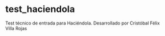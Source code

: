 # test_haciendola
Test técnico de entrada para Haciéndola.
Desarrollado por Cristóbal Félix Villa Rojas
